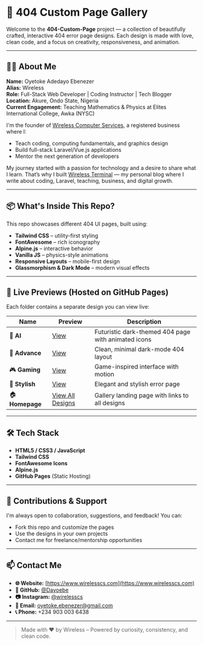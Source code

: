 # 🎨 404 Custom Page Gallery

Welcome to the **404-Custom-Page** project — a collection of beautifully crafted, interactive 404 error page designs. Each design is made with love, clean code, and a focus on creativity, responsiveness, and animation.

---

## 👨‍💻 About Me

**Name:** Oyetoke Adedayo Ebenezer  
**Alias:** Wireless  
**Role:** Full-Stack Web Developer | Coding Instructor | Tech Blogger  
**Location:** Akure, Ondo State, Nigeria  
**Current Engagement:** Teaching Mathematics & Physics at Elites International College, Awka (NYSC)

I'm the founder of [Wireless Computer Services](https://www.wirelesscs.com), a registered business where I:
- Teach coding, computing fundamentals, and graphics design
- Build full-stack Laravel/Vue.js applications
- Mentor the next generation of developers

My journey started with a passion for technology and a desire to share what I learn. That’s why I built [Wireless Terminal](https://www.wirelesscs.com) — my personal blog where I write about coding, Laravel, teaching, business, and digital growth.

---

## 📦 What's Inside This Repo?

This repo showcases different 404 UI pages, built using:

- **Tailwind CSS** – utility-first styling
- **FontAwesome** – rich iconography
- **Alpine.js** – interactive behavior
- **Vanilla JS** – physics-style animations
- **Responsive Layouts** – mobile-first design
- **Glassmorphism & Dark Mode** – modern visual effects

---

## 🔗 Live Previews (Hosted on GitHub Pages)

Each folder contains a separate design you can view live:

| Name | Preview | Description |
|------|---------|-------------|
| 🤖 **AI** | [View](https://dayoebe.github.io/404-Custom-Page/AI/) | Futuristic dark-themed 404 page with animated icons |
| 🚀 **Advance** | [View](https://dayoebe.github.io/404-Custom-Page/advance/) | Clean, minimal dark-mode 404 layout |
| 🎮 **Gaming** | [View](https://dayoebe.github.io/404-Custom-Page/gaming/) | Game-inspired interface with motion |
| 🎨 **Stylish** | [View](https://dayoebe.github.io/404-Custom-Page/stylish/) | Elegant and stylish error page |
| 🏠 **Homepage** | [View All Designs](https://dayoebe.github.io/404-Custom-Page/) | Gallery landing page with links to all designs |

---

## 🛠 Tech Stack

- **HTML5 / CSS3 / JavaScript**
- **Tailwind CSS**
- **FontAwesome Icons**
- **Alpine.js**
- **GitHub Pages** (Static Hosting)

---

## 🤝 Contributions & Support

I'm always open to collaboration, suggestions, and feedback! You can:
- Fork this repo and customize the pages
- Use the designs in your own projects
- Contact me for freelance/mentorship opportunities

---

## 📫 Contact Me

- **🌐 Website:** [https://www.wirelesscs.com](https://www.wirelesscs.com)
- **🐙 GitHub:** [@Dayoebe](https://github.com/Dayoebe)
- **📷 Instagram:** [@wirelesscs](https://instagram.com/oyetoke.ebenezer)
- **📧 Email:** oyetoke.ebenezer@gmail.com
- **📞 Phone:** +234 903 003 6438

---

> Made with ❤️ by Wireless – Powered by curiosity, consistency, and clean code.
